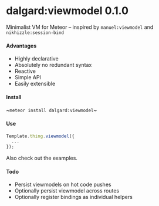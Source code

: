 dalgard:viewmodel 0.1.0
=======================

Minimalist VM for Meteor – inspired by `manuel:viewmodel` and `nikhizzle:session-bind`


#### Advantages

- Highly declarative
- Absolutely no redundant syntax
- Reactive
- Simple API
- Easily extensible


#### Install

~`meteor install dalgard:viewmodel`~


#### Use

```javascript
Template.thing.viewmodel({
  ...
});
```

Also check out the examples.


#### Todo

- Persist viewmodels on hot code pushes
- Optionally persist viewmodel across routes
- Optionally register bindings as individual helpers
